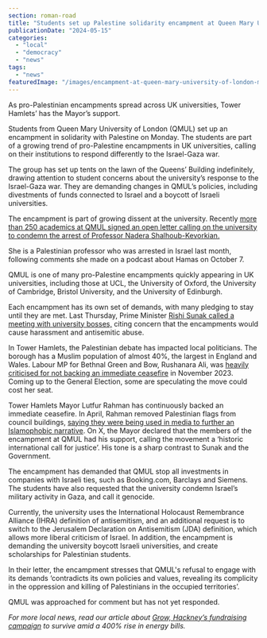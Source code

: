 ```yaml
---
section: roman-road
title: "Students set up Palestine solidarity encampment at Queen Mary University of London"
publicationDate: "2024-05-15"
categories: 
  - "local"
  - "democracy"
  - "news"
tags: 
  - "news"
featuredImage: "/images/encampment-at-queen-mary-university-of-london-mile-end-palestine-1.jpg"
---
```


As pro-Palestinian encampments spread across UK universities, Tower Hamlets’ has the Mayor’s support.

Students from Queen Mary University of London (QMUL) set up an encampment in solidarity with Palestine on Monday. The students are part of a growing trend of pro-Palestine encampments in UK universities, calling on their institutions to respond differently to the Israel-Gaza war. 

The group has set up tents on the lawn of the Queens’ Building indefinitely, drawing attention to student concerns about the university’s response to the Israel-Gaza war. They are demanding changes in QMUL’s policies, including divestments of funds connected to Israel and a boycott of Israeli universities. 

The encampment is part of growing dissent at the university. Recently [more than 250 academics at QMUL signed an open letter calling on the university to condemn the arrest of Professor Nadera Shalhoub-Kevorkian.](https://romanroadlondon.com/queen-mary-university-academics-open-letter-condemn-israel-arrest-palestinian-scholar-nadera-shalhoub-kevorkian/) 

She is a Palestinian professor who was arrested in Israel last month, following comments she made on a podcast about Hamas on October 7.

QMUL is one of many pro-Palestine encampments quickly appearing in UK universities, including those at UCL, the University of Oxford, the University of Cambridge, Bristol University, and the University of Edinburgh. 

Each encampment has its own set of demands, with many pledging to stay until they are met. Last Thursday, Prime Minister [Rishi Sunak called a meeting with university bosses,](https://www.reuters.com/world/uk/uk-pm-sunak-tells-university-bosses-protect-jewish-students-2024-05-09/) citing concern that the encampments would cause harassment and antisemitic abuse. 

In Tower Hamlets, the Palestinian debate has impacted local politicians. The borough has a Muslim population of almost 40%, the largest in England and Wales. Labour MP for Bethnal Green and Bow, Rushanara Ali, was [heavily criticised for not backing an immediate ceasefire](https://romanroadlondon.com/school-strike-protest-palestine-cease-fire-rushanara-ali-tower-hamlets/) in November 2023. Coming up to the General Election, some are speculating the move could cost her seat. 

Tower Hamlets Mayor Lutfur Rahman has continuously backed an immediate ceasefire. In April, Rahman removed Palestinian flags from council buildings, [saying they were being used in media to further an Islamophobic narrative](https://romanroadlondon.com/palestinian-flags-removed-tower-hamlets-mayor/). On X, the Mayor declared that the members of the encampment at QMUL had his support, calling the movement a ‘historic international call for justice’. His tone is a sharp contrast to Sunak and the Government. 

The encampment has demanded that QMUL stop all investments in companies with Israeli ties, such as Booking.com, Barclays and Siemens. The students have also requested that the university condemn Israel’s military activity in Gaza, and call it genocide. 

Currently, the university uses the International Holocaust Remembrance Alliance (IHRA) definition of antisemitism, and an additional request is to switch to the Jerusalem Declaration on Antisemitism (JDA) definition, which allows more liberal criticism of Israel. In addition, the encampment is demanding the university boycott Israeli universities, and create scholarships for Palestinian students. 

In their letter, the encampment stresses that QMUL's refusal to engage with its demands ‘contradicts its own policies and values, revealing its complicity in the oppression and killing of Palestinians in the occupied territories’. 

QMUL was approached for comment but has not yet responded. 

_For more local news, read our article about_ [_Grow, Hackney’s fundraising campaign_](https://romanroadlondon.com/grow-hackney-wick-music-venue-fundraiser-rising-rent-energy-bills/) _to survive amid a 400% rise in energy bills._

